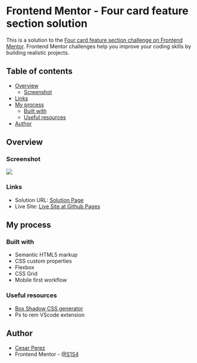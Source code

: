 # Frontend Mentor - Four card feature section solution

This is a solution to the [Four card feature section challenge on Frontend Mentor](https://www.frontendmentor.io/challenges/four-card-feature-section-weK1eFYK). Frontend Mentor challenges help you improve your coding skills by building realistic projects. 

## Table of contents

- [Overview](#overview)
  - [Screenshot](#screenshot)
- [Links](#links)
- [My process](#my-process)
  - [Built with](#built-with)
  - [Useful resources](#useful-resources)
- [Author](#author)

## Overview

### Screenshot

![](https://i.imgur.com/wUlKwBQ.png)

### Links

- Solution URL: [Solution Page](https://www.frontendmentor.io/solutions/four-card-section-using-css-grid-nFhOLmOjIT)
- Live Site: [Live Site at Github Pages](https://s1s4.github.io/four-card-feature-section/)

## My process

### Built with

- Semantic HTML5 markup
- CSS custom properties
- Flexbox
- CSS Grid
- Mobile first workflow

### Useful resources

- [Box Shadow CSS generator](https://html-css-js.com/css/generator/box-shadow/)
-	Px to rem VScode extension

## Author

- [Cesar Perez](https://github.com/S1S4)
- Frontend Mentor - [@S1S4](https://www.frontendmentor.io/profile/S1S4)
